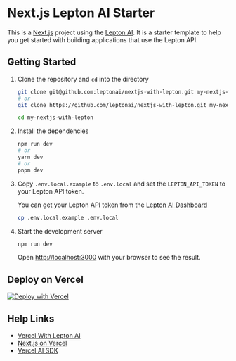 # Next.js Lepton AI Starter

This is a [Next.js](https://nextjs.org/) project using the [Lepton AI](https://www.lepton.ai/). It is a starter template to help you get started with building applications that use the Lepton API.

## Getting Started

1. Clone the repository and `cd` into the directory

   ```bash
   git clone git@github.com:leptonai/nextjs-with-lepton.git my-nextjs-with-lepton
   # or
   git clone https://github.com/leptonai/nextjs-with-lepton.git my-nextjs-with-lepton

   cd my-nextjs-with-lepton
   ```
2. Install the dependencies

   ```bash
   npm run dev
   # or
   yarn dev
   # or
   pnpm dev
   ```
3. Copy `.env.local.example` to `.env.local` and set the `LEPTON_API_TOKEN` to your Lepton API token.

   You can get your Lepton API token from the [Lepton AI Dashboard](https://dashboard.lepton.ai/workspace-redirect/settings/api-tokens)

   ```bash
   cp .env.local.example .env.local
   ```
4. Start the development server

   ```bash
   npm run dev
   ```

   Open [http://localhost:3000](http://localhost:3000) with your browser to see the result.

## Deploy on Vercel

[![Deploy with Vercel](https://vercel.com/button)](https://vercel.com/new/clone?repository-url=https%3A%2F%2Fgithub.com%2Fleptonai%2Fnextjs-with-lepton&project-name=nextjs-with-lepton&repository-name=nextjs-with-lepton&demo-title=Next.js%20With%20Lepton%20AI&demo-description=A%20Next.js%20starter%20with%20the%20Lepton%20LLM%20API&demo-url=https%3A%2F%2Fnextjs-with-lepton.vercel.app%2F&demo-image=https%3A%2F%2Fwww.lepton.ai%2Fapi%2Fog&integration-ids=oac_fSHKmIjNmv1PtiGhOzYdEwJh&external-id=https%3A%2F%2Fgithub.com%2Fleptonai%2Fnextjs-with-lepton%2Ftree%2Fmain&from=templates)

## Help Links

- [Vercel With Lepton AI](https://www.lepton.ai/docs/integrations/vercel)
- [Next.js on Vercel](https://vercel.com/docs/frameworks/nextjs)
- [Vercel AI SDK](https://sdk.vercel.ai/docs/guides/frameworks/nextjs-app)
